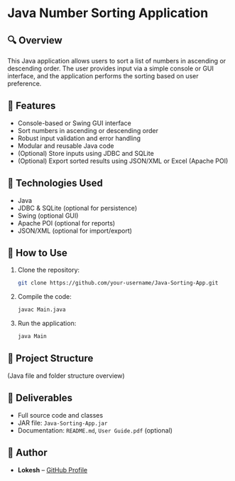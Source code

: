 # Java Number Sorting Application

## 🔍 Overview
This Java application allows users to sort a list of numbers in ascending or descending order. The user provides input via a simple console or GUI interface, and the application performs the sorting based on user preference.

## 🚀 Features
- Console-based or Swing GUI interface
- Sort numbers in ascending or descending order
- Robust input validation and error handling
- Modular and reusable Java code
- (Optional) Store inputs using JDBC and SQLite
- (Optional) Export sorted results using JSON/XML or Excel (Apache POI)

## 🧱 Technologies Used
- Java
- JDBC & SQLite (optional for persistence)
- Swing (optional GUI)
- Apache POI (optional for reports)
- JSON/XML (optional for import/export)

## 🧾 How to Use
1. Clone the repository:
   ```bash
   git clone https://github.com/your-username/Java-Sorting-App.git
   ```
2. Compile the code:
   ```bash
   javac Main.java
   ```
3. Run the application:
   ```bash
   java Main
   ```

## 📁 Project Structure
(Java file and folder structure overview)

## 📄 Deliverables
- Full source code and classes
- JAR file: `Java-Sorting-App.jar`
- Documentation: `README.md`, `User Guide.pdf` (optional)

## 👤 Author
- **Lokesh** – [GitHub Profile](https://github.com/Lokeshr007)
